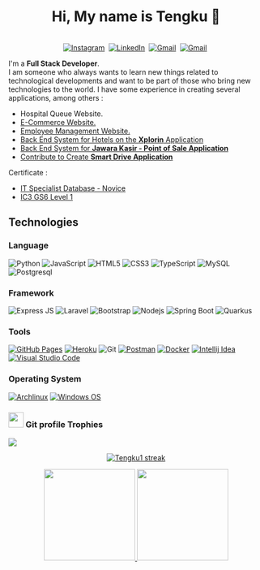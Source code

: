 <!--
**Tengku1/Tengku1** is a ✨ _special_ ✨ repository because its `README.md` (this file) appears on your GitHub profile.

Here are some ideas to get you started:

- 🔭 I’m currently working on ...
- 🌱 I’m currently learning ...
- 👯 I’m looking to collaborate on ...
- 🤔 I’m looking for help with ...
- 💬 Ask me about ...
- 📫 How to reach me: ...
- 😄 Pronouns: ...
- ⚡ Fun fact: ...
-->
 <h1 align="center">Hi, My name is <b>Tengku</b> 👋</h1>
<p align="center">
<br>
<a href="https://www.instagram.com/tengku_rizky9/"><img src="https://img.shields.io/badge/instagram-%23E4405F.svg?&style=for-the-badge&logo=instagram&logoColor=white" alt="Instagram" /></a>&nbsp;
<a href="https://www.linkedin.com/in/tengku-tengku-4a919416b"><img src="https://img.shields.io/badge/linkedin-%230077B5.svg?&style=for-the-badge&logo=linkedin&logoColor=white" alt="LinkedIn" /></a>&nbsp;
<a href="mailto:anountengku@gmail.com?subject=Hai%20Tengku"><img src="https://img.shields.io/badge/gmail-%23D14836.svg?&style=for-the-badge&logo=gmail&logoColor=white" alt="Gmail"/></a>&nbsp;
<a href="https://www.youtube.com/channel/UCs7lb6o067vuqMbszIvrIow"><img src="https://img.shields.io/badge/YouTube-FF0000.svg?style=for-the-badge&logo=YouTube&logoColor=white" alt="Gmail"/></a>&nbsp;
</p>

I'm a **Full Stack Developer**.\
I am someone who always wants to learn new things related to technological developments and want to be part of those who bring new technologies to the world.
I have some experience in creating several applications, among others :
- Hospital Queue Website.
- <a href="https://github.com/Tengku1/E-Commerce.git">E-Commerce Website.</a>
- <a href="https://github.com/Tengku1/Managemen.git">Employee Management Website.</a>
- <a href="https://play.google.com/store/apps/details?id=com.xplorinhub.app">Back End System for Hotels on the **Xplorin** Application</a>
- <a href="https://play.google.com/store/apps/details?id=com.crux.tokoku">Back End System for **Jawara Kasir - Point of Sale Application**</a>
- <a href="https://github.com/ichwansh03/AXA-SmartDrive">Contribute to Create **Smart Drive Application**</a>

Certificate :
- <a href="https://www.certiport.com/Portal/Pages/PrintTranscriptInfo.aspx?action=Cert&format=pdf&id=467">IT Specialist Database - Novice</a>
- <a href="https://www.certiport.com/Portal/Pages/PrintTranscriptInfo.aspx?action=Cert&format=pdf&id=447">IC3 GS6 Level 1<a/>
  
<h2><b>Technologies</b></h2>

<h3><b>Language</b></h3>

![Python](https://img.shields.io/badge/-Python-black?style=for-the-badge&logo=Python)
![JavaScript](https://img.shields.io/badge/-JavaScript-black?style=for-the-badge&logo=javascript)
![HTML5](https://img.shields.io/badge/-HTML5-E34F26?style=for-the-badge&logo=html5&logoColor=white)
![CSS3](https://img.shields.io/badge/-CSS3-1572B6?style=for-the-badge&logo=css3)
![TypeScript](https://img.shields.io/badge/-TypeScript-007ACC?style=for-the-badge&logo=typescript)
![MySQL](https://img.shields.io/badge/-MySQL-black?style=for-the-badge&logo=mysql)
![Postgresql](https://img.shields.io/badge/PostgreSQL-4169E1.svg?style=for-the-badge&logo=PostgreSQL&logoColor=white)
  
<h3><b>Framework</b></h3>

![Express JS](https://img.shields.io/badge/NestJS-E0234E.svg?style=for-the-badge&logo=NestJS&logoColor=white)
![Laravel](https://img.shields.io/badge/Laravel-FF2D20.svg?style=for-the-badge&logo=Laravel&logoColor=white)
![Bootstrap](https://img.shields.io/badge/-Bootstrap-563D7C?style=for-the-badge&logo=bootstrap)
![Nodejs](https://img.shields.io/badge/-Nodejs-black?style=for-the-badge&logo=Node.js)
![Spring Boot](https://img.shields.io/badge/-Springboot-olive?style=for-the-badge&logo=springboot)
![Quarkus](https://img.shields.io/badge/-Quarkus-blue?style=for-the-badge&logo=quarkus)

<h3><b>Tools</b></h3>

<a href="#"><img alt="GitHub Pages" src="https://img.shields.io/badge/GitHub%20Pages-%23327FC7.svg?logo=github&logoColor=white"></a> 
<a href="#"><img alt="Heroku" src="https://img.shields.io/badge/Heroku%20-%23430098.svg?logo=heroku&logoColor=white"></a>
![Git](https://img.shields.io/badge/-Git-black?style=for-the-badge&logo=git)
<a href="#"><img alt="Postman" src="https://img.shields.io/badge/Postman-FF6C37?logo=postman&logoColor=white"></a>
<a href="#"><img alt="Docker" src="https://img.shields.io/badge/Docker-2496ED.svg?style=for-the-badge&logo=Docker&logoColor=white"></a>
<a href="#"><img alt="Intellij Idea" src="https://img.shields.io/badge/IntelliJ%20IDEA-000000.svg?style=for-the-badge&logo=IntelliJ-IDEA&logoColor=white"></a>
<a href="#"><img alt="Visual Studio Code" src="https://img.shields.io/badge/Visual%20Studio%20Code-007ACC.svg?style=for-the-badge&logo=Visual-Studio-Code&logoColor=white"></a>

<h3><b>Operating System</b></h3>
<a href="https://archlinux.org/"><img alt="Archlinux" src="https://img.shields.io/badge/Arch%20Linux-%230C8BDC?style=for-the-badge&logo=arch-linux&logoColor=white"></a>
<a href="https://www.microsoft.com/en-us/windows?r=1"><img alt="Windows OS" src="https://img.shields.io/badge/Windows-0078D6?style=for-the-badge&logo=windows&logoColor=white"></a>  
  
<h3><img src="https://media.giphy.com/media/QaMcXSekUWx7aogAUr/giphy.gif" width="30" />&nbsp;Git profile Trophies</h3>
<img src="https://github-profile-trophy.vercel.app/?username=Tengku1&theme=juicyfresh&no-bg=true" />

 <p align="center">
    <a href="https://github.com/HridoyHazard/github-readme-streak-stats">
        <img title="🔥 Get streak stats for your profile at git.io/streak-stats" alt="Tengku1 streak" src="https://github-readme-streak-stats.herokuapp.com/?user=Tengku1&theme=black-ice&hide_border=true&stroke=0000&background=060A0CD0"/>
    </a>
</p> 
  
<p align="center">
<a href="https://github.com/Tengku1">
  <img height="180em" src="https://github-readme-stats-eight-theta.vercel.app/api?username=Tengku1&show_icons=true&theme=algolia&include_all_commits=true&count_private=true"/>
  <img height="180em" src="https://github-readme-stats-eight-theta.vercel.app/api/top-langs/?username=Tengku1&layout=compact&langs_count=8&theme=algolia"/>
</a>
</p>
